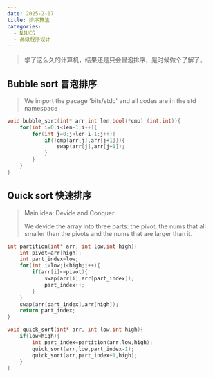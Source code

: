 ```yaml
---
date: 2025-2-17
title: 排序算法
categories:
  - NJUCS
  - 高级程序设计
---
```


>   学了这么久的计算机，结果还是只会冒泡排序，是时候做个了解了。

## Bubble sort 冒泡排序

>   We import the pacage 'bits/stdc' and all codes are in the std namespace 

```cpp
void bubble_sort(int* arr,int len,bool(*cmp) (int,int)){
    for(int i=0;i<len-1;i++){
        for(int j=0;j<len-i-1;j++){
            if(!cmp(arr[j],arr[j+1])){
                swap(arr[j],arr[j+1]);
            }   
        }
    }
}
```

## Quick sort 快速排序

>   Main idea: Devide and Conquer
>
>   We devide the array into three parts: the pivot, the nums that all smaller than the pivots and the nums that are larger than it.

```c++
int partition(int* arr, int low,int high){
    int pivot=arr[high];
    int part_index=low;
    for(int i=low;i<high;i++){
        if(arr[i]<=pivot){
            swap(arr[i],arr[part_index]);
            part_index++;
        }        
    }
    swap(arr[part_index],arr[high]);
    return part_index;
}

void quick_sort(int* arr, int low,int high){
    if(low<high){
        int part_index=partition(arr,low,high);
        quick_sort(arr,low,part_index-1);
        quick_sort(arr,part_index+1,high);
    }
}
```
